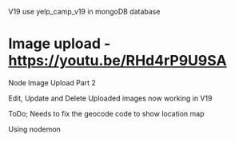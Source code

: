 V19
use yelp_camp_v19 in mongoDB database
#  Image upload - https://youtu.be/RHd4rP9U9SA
Node Image Upload Part 2

Edit, Update and Delete Uploaded images now working in V19

ToDo; Needs to fix the geocode code to show location map

Using nodemon



